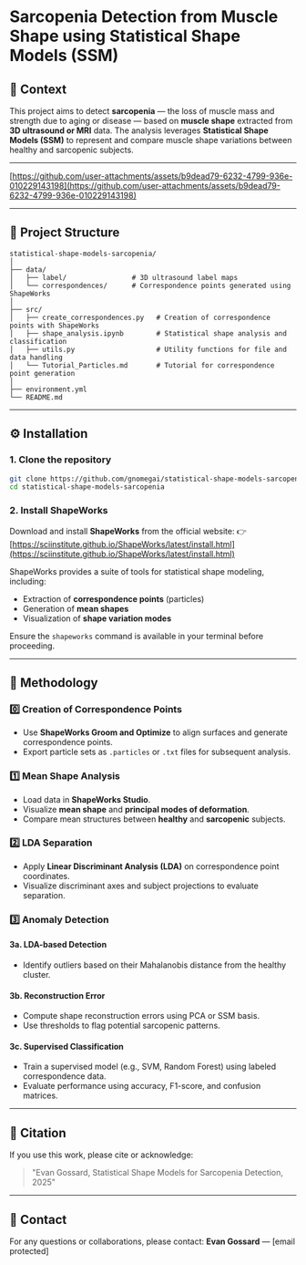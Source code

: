 # Sarcopenia Detection from Muscle Shape using Statistical Shape Models (SSM)

## 🧠 Context

This project aims to detect **sarcopenia** — the loss of muscle mass and strength due to aging or disease — based on **muscle shape** extracted from **3D ultrasound or MRI** data.
The analysis leverages **Statistical Shape Models (SSM)** to represent and compare muscle shape variations between healthy and sarcopenic subjects.

---

[https://github.com/user-attachments/assets/b9dead79-6232-4799-936e-010229143198](https://github.com/user-attachments/assets/b9dead79-6232-4799-936e-010229143198)

---

## 🧩 Project Structure

```
statistical-shape-models-sarcopenia/
│
├── data/
│   ├── label/                # 3D ultrasound label maps
│   └── correspondences/      # Correspondence points generated using ShapeWorks
│
├── src/
│   ├── create_correspondences.py   # Creation of correspondence points with ShapeWorks
│   ├── shape_analysis.ipynb        # Statistical shape analysis and classification
│   ├── utils.py                    # Utility functions for file and data handling
│   └── Tutorial_Particles.md       # Tutorial for correspondence point generation
│
├── environment.yml
└── README.md
```

---

## ⚙️ Installation

### 1. Clone the repository

```bash
git clone https://github.com/gnomegai/statistical-shape-models-sarcopenia.git
cd statistical-shape-models-sarcopenia
```

### 2. Install ShapeWorks

Download and install **ShapeWorks** from the official website:
👉 [https://sciinstitute.github.io/ShapeWorks/latest/install.html](https://sciinstitute.github.io/ShapeWorks/latest/install.html)

ShapeWorks provides a suite of tools for statistical shape modeling, including:

* Extraction of **correspondence points** (particles)
* Generation of **mean shapes**
* Visualization of **shape variation modes**

Ensure the `shapeworks` command is available in your terminal before proceeding.


---

## 🧠 Methodology

### 0️⃣ Creation of Correspondence Points

* Use **ShapeWorks Groom and Optimize** to align surfaces and generate correspondence points.
* Export particle sets as `.particles` or `.txt` files for subsequent analysis.

### 1️⃣ Mean Shape Analysis

* Load data in **ShapeWorks Studio**.
* Visualize **mean shape** and **principal modes of deformation**.
* Compare mean structures between **healthy** and **sarcopenic** subjects.

### 2️⃣ LDA Separation

* Apply **Linear Discriminant Analysis (LDA)** on correspondence point coordinates.
* Visualize discriminant axes and subject projections to evaluate separation.

### 3️⃣ Anomaly Detection

#### 3a. LDA-based Detection

* Identify outliers based on their Mahalanobis distance from the healthy cluster.

#### 3b. Reconstruction Error

* Compute shape reconstruction errors using PCA or SSM basis.
* Use thresholds to flag potential sarcopenic patterns.

#### 3c. Supervised Classification

* Train a supervised model (e.g., SVM, Random Forest) using labeled correspondence data.
* Evaluate performance using accuracy, F1-score, and confusion matrices.

---

## 🧾 Citation

If you use this work, please cite or acknowledge:

> "Evan Gossard, Statistical Shape Models for Sarcopenia Detection, 2025"

---

## 📧 Contact

For any questions or collaborations, please contact:
**Evan Gossard** — [email protected]
